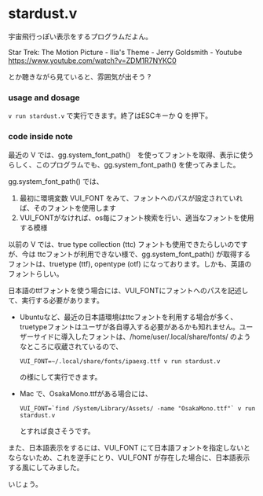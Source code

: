 # stardust.v

宇宙飛行っぽい表示をするプログラムだよん。

Star Trek: The Motion Picture - Ilia's Theme - Jerry Goldsmith - Youtube
https://www.youtube.com/watch?v=ZDM1R7NYKC0

とか聴きながら見ていると、雰囲気が出そう ?

### usage and dosage

`v run stardust.v` で実行できます。終了はESCキーか Q を押下。

### code inside note

最近の V では、gg.system_font_path()　を使ってフォントを取得、表示に使うらしく、このプログラムでも、gg.system_font_path() を使ってみました。

gg.system_font_path() では、

1. 最初に環境変数 VUI_FONT をみて、フォントへのパスが設定されていれば、そのフォントを使用します
2. VUI_FONTがなければ、os毎にフォント検索を行い、適当なフォントを使用する模様

以前の V では、true type collection (ttc) フォントも使用できたらしいのですが、今は ttcフォントが利用できない様で、gg.system_font_path() が取得するフォントは、truetype (ttf), opentype (otf) になっております。しかも、英語のフォントらしい。

日本語のttfフォントを使う場合には、VUI_FONTにフォントへのパスを記述して、実行する必要があります。

- Ubuntuなど、最近の日本語環境はttcフォントを利用する場合が多く、truetypeフォントはユーザが各自導入する必要があるかも知れません。ユーザーサイドに導入したフォントは、/home/user/.local/share/fonts/ のようなところに収蔵されているので、

  ```
  VUI_FONT=~/.local/share/fonts/ipaexg.ttf v run stardust.v
  ```

  の様にして実行できます。

- Mac で、OsakaMono.ttfがある場合には、

  ```
  VUI_FONT=`find /System/Library/Assets/ -name "OsakaMono.ttf"` v run stardust.v 
  ```

  とすれば良さそうです。


また、日本語表示をするには、VUI_FONT にて日本語フォントを指定しないとならないため、これを逆手にとり、VUI_FONT が存在した場合に、日本語表示する風にしてみました。

いじょう。

